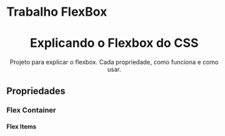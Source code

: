 # Trabalho FlexBox 
<h1 align="center">Explicando o Flexbox do CSS</h1>
<p align="center"> Projeto para explicar o flexbox. Cada propriedade, como funciona e como usar.
<h2>Propriedades</h2>
<h3>Flex Container</h3>
<h4>Flex Items</h4>
